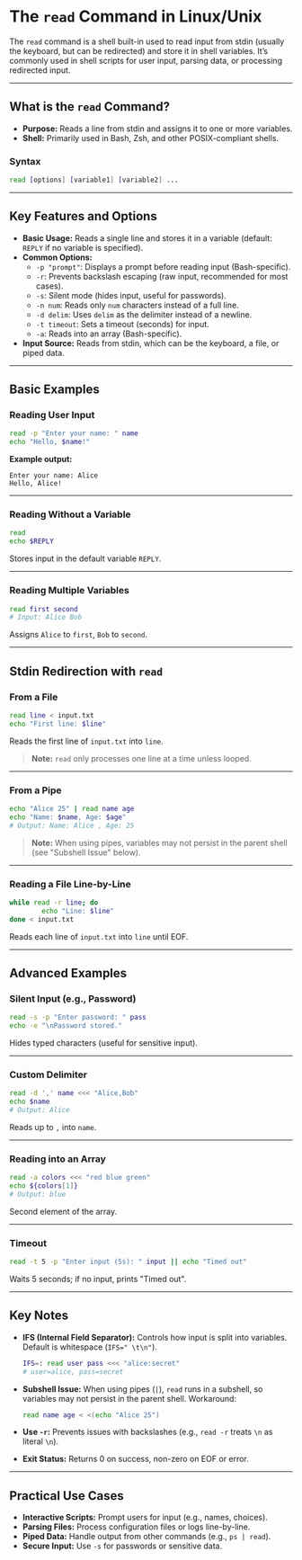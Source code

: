 # The `read` Command in Linux/Unix

The `read` command is a shell built-in used to read input from stdin (usually the keyboard, but can be redirected) and store it in shell variables. It’s commonly used in shell scripts for user input, parsing data, or processing redirected input.

---

## What is the `read` Command?

- **Purpose:** Reads a line from stdin and assigns it to one or more variables.
- **Shell:** Primarily used in Bash, Zsh, and other POSIX-compliant shells.

### Syntax

```bash
read [options] [variable1] [variable2] ...
```

---

## Key Features and Options

- **Basic Usage:** Reads a single line and stores it in a variable (default: `REPLY` if no variable is specified).
- **Common Options:**
    - `-p "prompt"`: Displays a prompt before reading input (Bash-specific).
    - `-r`: Prevents backslash escaping (raw input, recommended for most cases).
    - `-s`: Silent mode (hides input, useful for passwords).
    - `-n num`: Reads only `num` characters instead of a full line.
    - `-d delim`: Uses `delim` as the delimiter instead of a newline.
    - `-t timeout`: Sets a timeout (seconds) for input.
    - `-a`: Reads into an array (Bash-specific).
- **Input Source:** Reads from stdin, which can be the keyboard, a file, or piped data.

---

## Basic Examples

### Reading User Input

```bash
read -p "Enter your name: " name
echo "Hello, $name!"
```

**Example output:**
```
Enter your name: Alice
Hello, Alice!
```

---

### Reading Without a Variable

```bash
read
echo $REPLY
```
Stores input in the default variable `REPLY`.

---

### Reading Multiple Variables

```bash
read first second
# Input: Alice Bob
```
Assigns `Alice` to `first`, `Bob` to `second`.

---

## Stdin Redirection with `read`

### From a File

```bash
read line < input.txt
echo "First line: $line"
```
Reads the first line of `input.txt` into `line`.

> **Note:** `read` only processes one line at a time unless looped.

---

### From a Pipe

```bash
echo "Alice 25" | read name age
echo "Name: $name, Age: $age"
# Output: Name: Alice , Age: 25
```
> **Note:** When using pipes, variables may not persist in the parent shell (see "Subshell Issue" below).

---

### Reading a File Line-by-Line

```bash
while read -r line; do
        echo "Line: $line"
done < input.txt
```
Reads each line of `input.txt` into `line` until EOF.

---

## Advanced Examples

### Silent Input (e.g., Password)

```bash
read -s -p "Enter password: " pass
echo -e "\nPassword stored."
```
Hides typed characters (useful for sensitive input).

---

### Custom Delimiter

```bash
read -d ',' name <<< "Alice,Bob"
echo $name
# Output: Alice
```
Reads up to `,` into `name`.

---

### Reading into an Array

```bash
read -a colors <<< "red blue green"
echo ${colors[1]}
# Output: blue
```
Second element of the array.

---

### Timeout

```bash
read -t 5 -p "Enter input (5s): " input || echo "Timed out"
```
Waits 5 seconds; if no input, prints "Timed out".

---

## Key Notes

- **IFS (Internal Field Separator):** Controls how input is split into variables. Default is whitespace (`IFS=" \t\n"`).

    ```bash
    IFS=: read user pass <<< "alice:secret"
    # user=alice, pass=secret
    ```

- **Subshell Issue:** When using pipes (`|`), `read` runs in a subshell, so variables may not persist in the parent shell. Workaround:

    ```bash
    read name age < <(echo "Alice 25")
    ```

- **Use `-r`:** Prevents issues with backslashes (e.g., `read -r` treats `\n` as literal `\n`).
- **Exit Status:** Returns 0 on success, non-zero on EOF or error.

---

## Practical Use Cases

- **Interactive Scripts:** Prompt users for input (e.g., names, choices).
- **Parsing Files:** Process configuration files or logs line-by-line.
- **Piped Data:** Handle output from other commands (e.g., `ps | read`).
- **Secure Input:** Use `-s` for passwords or sensitive data.
